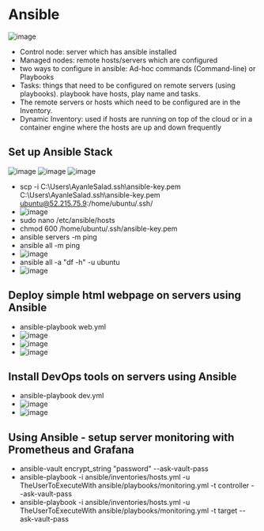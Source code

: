 # Ansible

![image](https://github.com/user-attachments/assets/e1d97e65-7c9a-4da2-87af-e4733ceacf39)


- Control node: server which has ansible installed 
- Managed nodes: remote hosts/servers which are configured 
- two ways to configure in ansible: Ad-hoc commands (Command-line) or Playbooks
- Tasks: things  that need to be configured on remote servers (using playbooks). playbook have hosts, play name and tasks. 
- The remote servers or hosts which need to be configured are in the Inventory. 
- Dynamic Inventory: used if hosts are running on top of the cloud or in a container engine where the hosts are up and down frequently

## Set up Ansible Stack
![image](https://github.com/user-attachments/assets/e39a904b-1532-4155-b2f1-12de277277a4)
![image](https://github.com/user-attachments/assets/55caa534-facc-45f5-84b5-72344c77e188)
![image](https://github.com/user-attachments/assets/4f62bd5d-cff7-44c9-9727-99688e8239ff)


- scp -i C:\Users\AyanleSalad\.ssh\ansible-key.pem C:\Users\AyanleSalad\.ssh\ansible-key.pem ubuntu@52.215.75.9:/home/ubuntu/.ssh/
- ![image](https://github.com/user-attachments/assets/fb8174ae-4332-4960-bcf7-44409af8381b)
- sudo nano /etc/ansible/hosts
- chmod 600 /home/ubuntu/.ssh/ansible-key.pem
- ansible servers -m ping
- ansible all -m ping
- ![image](https://github.com/user-attachments/assets/fa16ef1d-1738-4a69-8fda-96b047387aa0)
- ansible all -a "df -h" -u ubuntu
- ![image](https://github.com/user-attachments/assets/70132bd4-c90c-4dd1-b988-62eec96f7ba5)

## Deploy simple html webpage on servers using Ansible
- ansible-playbook web.yml
- ![image](https://github.com/user-attachments/assets/0be0e1d1-aaad-4818-80e7-390ba45bc088)
- ![image](https://github.com/user-attachments/assets/6e202823-e4c7-40f4-aa9a-612789b0411f)
- ![image](https://github.com/user-attachments/assets/71014198-cd95-45ce-add6-e9be6b51d625)

## Install DevOps tools on servers using Ansible
- ansible-playbook dev.yml
- ![image](https://github.com/user-attachments/assets/a4f6b8b3-8400-489d-b290-ee934a481975)
- ![image](https://github.com/user-attachments/assets/38476608-3d28-48a2-b0c9-a99ed9cbe06b)

## Using Ansible - setup server monitoring with Prometheus and Grafana 

- ansible-vault encrypt_string "password" --ask-vault-pass
- ansible-playbook -i ansible/inventories/hosts.yml -u TheUserToExecuteWith ansible/playbooks/monitoring.yml -t controller --ask-vault-pass
- ansible-playbook -i ansible/inventories/hosts.yml -u TheUserToExecuteWith ansible/playbooks/monitoring.yml -t target --ask-vault-pass









